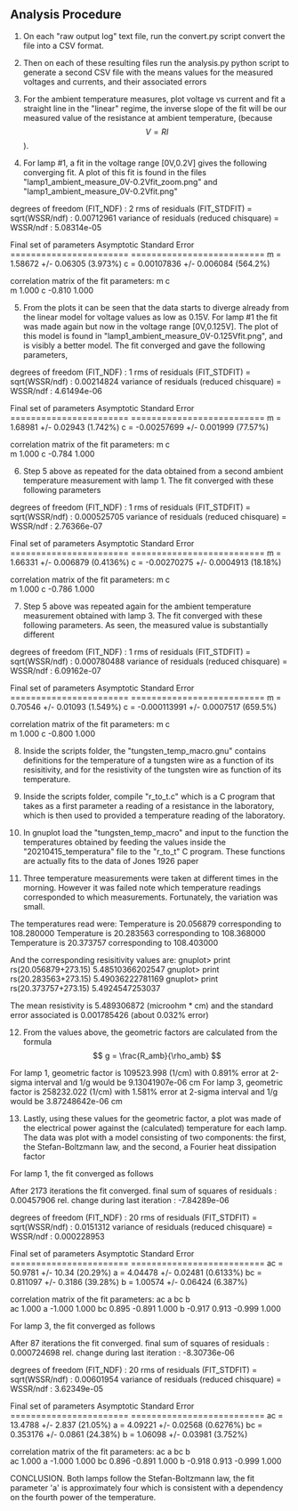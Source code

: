 ## Analysis Procedure

1. On each "raw output log" text file, run the convert.py script convert the file into a CSV format. 

2. Then on each of these resulting files run the analysis.py python script to generate a second CSV file with the means values for the measured voltages and currents, and their associated errors

3. For the ambient temperature measures, plot voltage vs current and fit a straight line in the "linear" regime, the inverse slope of the fit will be our measured value of the resistance at ambient temperature, (because $$V = R I$$).

4. For lamp #1, a fit in the voltage range [0V,0.2V] gives the following converging fit. A plot of this fit is found in the files "lamp1_ambient_measure_0V-0.2Vfit_zoom.png" and "lamp1_ambient_measure_0V-0.2Vfit.png"

degrees of freedom    (FIT_NDF)                        : 2
rms of residuals      (FIT_STDFIT) = sqrt(WSSR/ndf)    : 0.00712961
variance of residuals (reduced chisquare) = WSSR/ndf   : 5.08314e-05

Final set of parameters            Asymptotic Standard Error
=======================            ==========================
m               = 1.58672          +/- 0.06305      (3.973%)
c               = 0.00107836       +/- 0.006084     (564.2%)

correlation matrix of the fit parameters:
                m      c      
m               1.000 
c              -0.810  1.000 


5. From the plots it can be seen that the data starts to diverge already from the linear model for voltage values as low as 0.15V. For lamp #1 the fit was made again but now in the voltage range [0V,0.125V]. The plot of this model is found in "lamp1_ambient_measure_0V-0.125Vfit.png", and is visibly a better model. The fit converged and gave the following parameters,

degrees of freedom    (FIT_NDF)                        : 1
rms of residuals      (FIT_STDFIT) = sqrt(WSSR/ndf)    : 0.00214824
variance of residuals (reduced chisquare) = WSSR/ndf   : 4.61494e-06

Final set of parameters            Asymptotic Standard Error
=======================            ==========================
m               = 1.68981          +/- 0.02943      (1.742%)
c               = -0.00257699      +/- 0.001999     (77.57%)

correlation matrix of the fit parameters:
                m      c      
m               1.000 
c              -0.784  1.000 

6. Step 5 above as repeated for the data obtained from a second ambient temperature measurement with lamp 1. The fit converged with these following parameters

degrees of freedom    (FIT_NDF)                        : 1
rms of residuals      (FIT_STDFIT) = sqrt(WSSR/ndf)    : 0.000525705
variance of residuals (reduced chisquare) = WSSR/ndf   : 2.76366e-07

Final set of parameters            Asymptotic Standard Error
=======================            ==========================
m               = 1.66331          +/- 0.006879     (0.4136%)
c               = -0.00270275      +/- 0.0004913    (18.18%)

correlation matrix of the fit parameters:
                m      c      
m               1.000 
c              -0.786  1.000 

7. Step 5 above was repeated again for the ambient temperature measurement obtained with lamp 3. The fit converged with these following parameters. As seen, the measured value is substantially different

degrees of freedom    (FIT_NDF)                        : 1
rms of residuals      (FIT_STDFIT) = sqrt(WSSR/ndf)    : 0.000780488
variance of residuals (reduced chisquare) = WSSR/ndf   : 6.09162e-07

Final set of parameters            Asymptotic Standard Error
=======================            ==========================
m               = 0.70546          +/- 0.01093      (1.549%)
c               = -0.000113991     +/- 0.0007517    (659.5%)

correlation matrix of the fit parameters:
                m      c      
m               1.000 
c              -0.800  1.000 

8. Inside the scripts folder, the "tungsten_temp_macro.gnu" contains definitions for the temperature of a tungsten wire as a function of its resisitivity, and for the resistivity of the tungsten wire as function of its temperature.

9. Inside the scripts folder, compile "r_to_t.c" which is a C program that takes as a first parameter a reading of a resistance in the laboratory, which is then used to provided a temperature reading of the laboratory.

10. In gnuplot load the "tungsten_temp_macro" and input to the function the temperatures obtained by feeding the values inside the "20210415_temperatura" file to the "r_to_t" C program. These functions are actually fits to the data of Jones 1926 paper

11. Three temperature measurements were taken at different times in the morning. However it was failed note which temperature readings corresponded to which measurements. Fortunately, the variation was small.

The temperatures read were:
Temperature is 20.056879 corresponding to 108.280000
Temperature is 20.283563 corresponding to 108.368000
Temperature is 20.373757 corresponding to 108.403000

And the corresponding resisitivity values are:
gnuplot> print rs(20.056879+273.15)
5.48510366202547
gnuplot> print rs(20.283563+273.15)
5.49036222781169
gnuplot> print rs(20.373757+273.15)
5.4924547253037

The mean resistivity is 5.489306872 (microohm * cm) and the standard error associated is 0.001785426 (about 0.032% error)

12. From the values above, the geometric factors are calculated from the formula $$ g = \frac{R_amb}{\rho_amb} $$

For lamp 1, geometric factor is 109523.998 (1/cm) with 0.891% error at 2-sigma interval
	and 1/g would be 9.13041907e-06 cm
For lamp 3, geometric factor is 258232.022 (1/cm) with 1.581% error at 2-sigma interval
	and 1/g would be 3.87248642e-06 cm
	
13. Lastly, using these values for the geometric factor, a plot was made of the electrical power against the (calculated) temperature for each lamp. The data was plot with a model consisting of two components: the first, the Stefan-Boltzmann law, and the second, a Fourier heat dissipation factor
	
For lamp 1, the fit converged as follows

After 2173 iterations the fit converged.
final sum of squares of residuals : 0.00457906
rel. change during last iteration : -7.84289e-06

degrees of freedom    (FIT_NDF)                        : 20
rms of residuals      (FIT_STDFIT) = sqrt(WSSR/ndf)    : 0.0151312
variance of residuals (reduced chisquare) = WSSR/ndf   : 0.000228953

Final set of parameters            Asymptotic Standard Error
=======================            ==========================
ac              = 50.9781          +/- 10.34        (20.29%)
a               = 4.04478          +/- 0.02481      (0.6133%)
bc              = 0.811097         +/- 0.3186       (39.28%)
b               = 1.00574          +/- 0.06424      (6.387%)

correlation matrix of the fit parameters:
                ac     a      bc     b      
ac              1.000 
a              -1.000  1.000 
bc              0.895 -0.891  1.000 
b              -0.917  0.913 -0.999  1.000 

For lamp 3, the fit converged as follows

After 87 iterations the fit converged.
final sum of squares of residuals : 0.000724698
rel. change during last iteration : -8.30736e-06

degrees of freedom    (FIT_NDF)                        : 20
rms of residuals      (FIT_STDFIT) = sqrt(WSSR/ndf)    : 0.00601954
variance of residuals (reduced chisquare) = WSSR/ndf   : 3.62349e-05

Final set of parameters            Asymptotic Standard Error
=======================            ==========================
ac              = 13.4788          +/- 2.837        (21.05%)
a               = 4.09221          +/- 0.02568      (0.6276%)
bc              = 0.353176         +/- 0.0861       (24.38%)
b               = 1.06098          +/- 0.03981      (3.752%)

correlation matrix of the fit parameters:
                ac     a      bc     b      
ac              1.000 
a              -1.000  1.000 
bc              0.896 -0.891  1.000 
b              -0.918  0.913 -0.999  1.000 



CONCLUSION. Both lamps follow the Stefan-Boltzmann law, the fit parameter 'a' is approximately four which is consistent with a dependency on the fourth power of the temperature.
